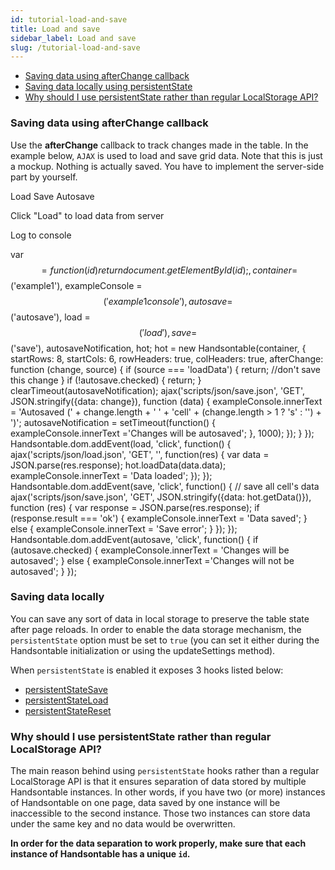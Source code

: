 ```yaml
---
id: tutorial-load-and-save
title: Load and save
sidebar_label: Load and save
slug: /tutorial-load-and-save
---
```


*   [Saving data using afterChange callback](#page-afterchange)
*   [Saving data locally using persistentState](#page-saving)
*   [Why should I use persistentState rather than regular LocalStorage API?](#page-using)

### Saving data using afterChange callback

Use the **afterChange** callback to track changes made in the table. In the example below, `AJAX` is used to load and save grid data. Note that this is just a mockup. Nothing is actually saved. You have to implement the server-side part by yourself.

Load Save Autosave

Click "Load" to load data from server

Log to console

var $$ = function(id) { return document.getElementById(id); }, container = $$('example1'), exampleConsole = $$('example1console'), autosave = $$('autosave'), load = $$('load'), save = $$('save'), autosaveNotification, hot; hot = new Handsontable(container, { startRows: 8, startCols: 6, rowHeaders: true, colHeaders: true, afterChange: function (change, source) { if (source === 'loadData') { return; //don't save this change } if (!autosave.checked) { return; } clearTimeout(autosaveNotification); ajax('scripts/json/save.json', 'GET', JSON.stringify({data: change}), function (data) { exampleConsole.innerText = 'Autosaved (' + change.length + ' ' + 'cell' + (change.length > 1 ? 's' : '') + ')'; autosaveNotification = setTimeout(function() { exampleConsole.innerText ='Changes will be autosaved'; }, 1000); }); } }); Handsontable.dom.addEvent(load, 'click', function() { ajax('scripts/json/load.json', 'GET', '', function(res) { var data = JSON.parse(res.response); hot.loadData(data.data); exampleConsole.innerText = 'Data loaded'; }); }); Handsontable.dom.addEvent(save, 'click', function() { // save all cell's data ajax('scripts/json/save.json', 'GET', JSON.stringify({data: hot.getData()}), function (res) { var response = JSON.parse(res.response); if (response.result === 'ok') { exampleConsole.innerText = 'Data saved'; } else { exampleConsole.innerText = 'Save error'; } }); }); Handsontable.dom.addEvent(autosave, 'click', function() { if (autosave.checked) { exampleConsole.innerText = 'Changes will be autosaved'; } else { exampleConsole.innerText ='Changes will not be autosaved'; } });

### Saving data locally

You can save any sort of data in local storage to preserve the table state after page reloads. In order to enable the data storage mechanism, the `persistentState` option must be set to `true` (you can set it either during the Handsontable initialization or using the updateSettings method).

When `persistentState` is enabled it exposes 3 hooks listed below:

*   [persistentStateSave](./Hooks.html#event:persistentStateSave)
*   [persistentStateLoad](./Hooks.html#event:persistentStateLoad)
*   [persistentStateReset](./Hooks.html#event:persistentStateReset)

### Why should I use persistentState rather than regular LocalStorage API?

The main reason behind using `persistentState` hooks rather than a regular LocalStorage API is that it ensures separation of data stored by multiple Handsontable instances. In other words, if you have two (or more) instances of Handsontable on one page, data saved by one instance will be inaccessible to the second instance. Those two instances can store data under the same key and no data would be overwritten.

**In order for the data separation to work properly, make sure that each instance of Handsontable has a unique `id`.**


